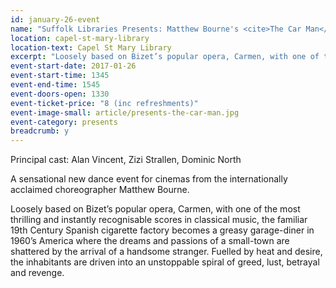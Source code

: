 ```yaml
---
id: january-26-event
name: "Suffolk Libraries Presents: Matthew Bourne's <cite>The Car Man</cite>"
location: capel-st-mary-library
location-text: Capel St Mary Library
excerpt: "Loosely based on Bizet’s popular opera, Carmen, with one of the most thrilling and instantly recognisable scores in classical music, the familiar 19th Century Spanish cigarette factory becomes a greasy garage-diner in 1960’s America where the dreams and passions of a small-town are shattered by the arrival of a handsome stranger."
event-start-date: 2017-01-26
event-start-time: 1345
event-end-time: 1545
event-doors-open: 1330
event-ticket-price: "8 (inc refreshments)"
event-image-small: article/presents-the-car-man.jpg
event-category: presents
breadcrumb: y
---
```


Principal cast: Alan Vincent, Zizi Strallen, Dominic North

A sensational new dance event for cinemas from the internationally acclaimed choreographer Matthew Bourne.

Loosely based on Bizet’s popular opera, Carmen, with one of the most thrilling and instantly recognisable scores in classical music, the familiar 19th Century Spanish cigarette factory becomes a greasy garage-diner in 1960’s America where the dreams and passions of a small-town are shattered by the arrival of a handsome stranger. Fuelled by heat and desire, the inhabitants are driven into an unstoppable spiral of greed, lust, betrayal and revenge.
